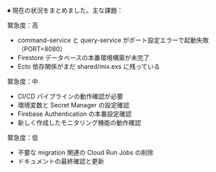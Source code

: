 ⏺ 現在の状況をまとめました。主な課題：

緊急度：高

- command-service と query-service がポート設定エラーで起動失敗（PORT=8080）
- Firestore データベースの本番環境構築が未完了
- Ecto 依存関係がまだ shared/mix.exs に残っている

緊急度：中

- CI/CD パイプラインの動作確認が必要
- 環境変数と Secret Manager の設定確認
- Firebase Authentication の本番設定確認
- 新しく作成したモニタリング機能の動作確認

緊急度：低

- 不要な migration 関連の Cloud Run Jobs の削除
- ドキュメントの最終確認と更新
